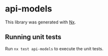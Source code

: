 # api-models

This library was generated with [Nx](https://nx.dev).

## Running unit tests

Run `nx test api-models` to execute the unit tests.
